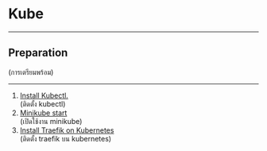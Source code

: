 # Kube
---

## Preparation 
(การเตรียมพร้อม)

---

1. [Install Kubectl.](https://kubernetes.io/docs/tasks/tools/)  
   (ติดตั้ง kubectl)
2. [Minikube start](https://minikube.sigs.k8s.io/docs/start/)   
 (เปิดใช้งาน minikube)
3. [Install Traefik on Kubernetes](https://github.com/phisic1714/Kube/tree/main/my_traefik)   
 (ติดตั้ง traefik บน kubernetes)
   